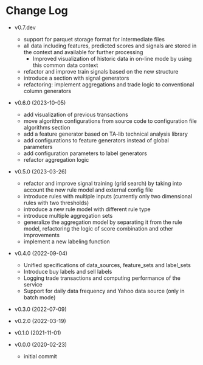 # Change Log

* v0.7.dev
  * support for parquet storage format for intermediate files
  * all data including features, predicted scores and signals are stored in the context and available for further processing
    * Improved visualization of historic data in on-line mode by using this common data context
  * refactor and improve train signals based on the new structure
  * introduce a section with signal generators
  * refactoring: implement aggregations and trade logic to conventional column generators

* v0.6.0 (2023-10-05)
  * add visualization of previous transactions
  * move algorithm configurations from source code to configuration file algorithms section
  * add a feature generator based on TA-lib technical analysis library
  * add configurations to feature generators instead of global parameters
  * add configuration parameters to label generators
  * refactor aggregation logic

* v0.5.0 (2023-03-26)
  * refactor and improve signal training (grid search) by taking into account the new rule model and external config file 
  * introduce rules with multiple inputs (currently only two dimensional rules with two thresholds)
  * introduce a new rule model with different rule type 
  * introduce multiple aggregation sets
  * generalize the aggregation model by separating it from the rule model, refactoring the logic of score combination and other improvements
  * implement a new labeling function

* v0.4.0 (2022-09-04)
  * Unified specifications of data_sources, feature_sets and label_sets
  * Introduce buy labels and sell labels
  * Logging trade transactions and computing performance of the service
  * Support for daily data frequency and Yahoo data source (only in batch mode) 

* v0.3.0 (2022-07-09)

* v0.2.0 (2022-03-19)

* v0.1.0 (2021-11-01)

* v0.0.0 (2020-02-23)
  * initial commit

